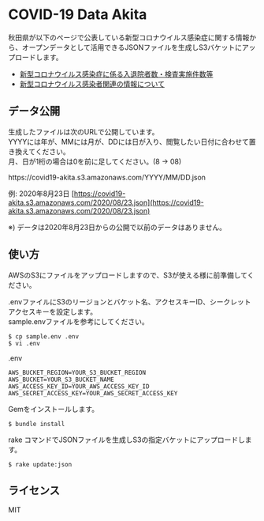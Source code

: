 # COVID-19 Data Akita

秋田県が以下のページで公表している新型コロナウイルス感染症に関する情報から、オープンデータとして活用できるJSONファイルを生成しS3バケットにアップロードします。 

- [新型コロナウイルス感染症に係る入退院者数・検査実施件数等](https://www.pref.akita.lg.jp/pages/archive/51592)
- [新型コロナウイルス感染者関連の情報について](https://www.pref.akita.lg.jp/pages/archive/47957)


## データ公開

生成したファイルは次のURLで公開しています。   
YYYYには年が、MMには月が、DDには日が入り、閲覧したい日付に合わせて置き換えてください。  
月、日が1桁の場合は0を前に足してください。(8 -> 08)

https\://covid19-akita.s3.amazonaws.com/YYYY/MM/DD.json

例:  2020年8月23日
[https://covid19-akita.s3.amazonaws.com/2020/08/23.json](https://covid19-akita.s3.amazonaws.com/2020/08/23.json)

※) データは2020年8月23日からの公開で以前のデータはありません。

## 使い方

AWSのS3にファイルをアップロードしますので、S3が使える様に前準備してください。

.envファイルにS3のリージョンとバケット名、アクセスキーID、シークレットアクセスキーを設定します。  
sample.envファイルを参考にしてください。

```
$ cp sample.env .env
$ vi .env
```

.env

```
AWS_BUCKET_REGION=YOUR_S3_BUCKET_REGION
AWS_BUCKET=YOUR_S3_BUCKET_NAME
AWS_ACCESS_KEY_ID=YOUR_AWS_ACCESS_KEY_ID
AWS_SECRET_ACCESS_KEY=YOUR_AWS_SECRET_ACCESS_KEY
```

Gemをインストールします。

```
$ bundle install
```

rake コマンドでJSONファイルを生成しS3の指定バケットにアップロードします。

```
$ rake update:json
````


## ライセンス

MIT
